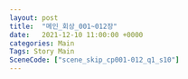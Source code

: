 ```yaml
---
layout: post
title:  "메인_회상_001~012장"
date:   2021-12-10 11:00:00 +0000
categories: Main
Tags: Story Main
SceneCode: ["scene_skip_cp001-012_q1_s10"]
---
```

